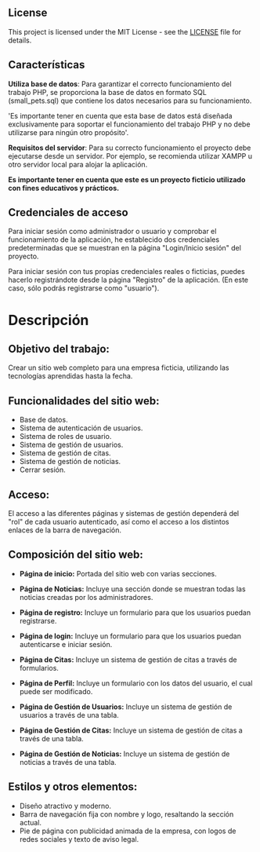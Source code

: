 ## License

This project is licensed under the MIT License - see the [LICENSE](LICENSE) file for details.

## Características

**Utiliza base de datos**: Para garantizar el correcto funcionamiento del trabajo PHP, se proporciona la base de datos en formato SQL (small_pets.sql) que contiene los datos necesarios para su funcionamiento.

'Es importante tener en cuenta que esta base de datos está diseñada exclusivamente para soportar el funcionamiento del trabajo PHP y no debe utilizarse para ningún otro propósito'.

**Requisitos del servidor**: Para su correcto funcionamiento el proyecto debe ejecutarse desde un servidor. Por ejemplo, se recomienda utilizar XAMPP u otro servidor local para alojar la aplicación.

**Es importante tener en cuenta que este es un proyecto ficticio utilizado con fines educativos y prácticos.**

## Credenciales de acceso

Para iniciar sesión como administrador o usuario y comprobar el funcionamiento de la aplicación, he establecido dos credenciales predeterminadas que se muestran en la página "Login/Inicio sesión" del proyecto.

Para iniciar sesión con tus propias credenciales reales o ficticias, puedes hacerlo registrándote desde la página "Registro" de la aplicación. (En este caso, sólo podrás registrarse como "usuario").


# Descripción

## Objetivo del trabajo:

Crear un sitio web completo para una empresa ficticia, utilizando las tecnologías aprendidas hasta la fecha.

## Funcionalidades del sitio web:

- Base de datos.
- Sistema de autenticación de usuarios.
- Sistema de roles de usuario.
- Sistema de gestión de usuarios.
- Sistema de gestión de citas.
- Sistema de gestión de noticias.
- Cerrar sesión.

## Acceso:

El acceso a las diferentes páginas y sistemas de gestión dependerá del "rol" de cada usuario autenticado, así como el acceso a los distintos enlaces de la barra de navegación.

## Composición del sitio web:

- **Página de inicio:** Portada del sitio web con varias secciones.

- **Página de Noticias:** Incluye una sección donde se muestran todas las noticias creadas por los administradores.

- **Página de registro:** Incluye un formulario para que los usuarios puedan registrarse.

- **Página de login:** Incluye un formulario para que los usuarios puedan autenticarse e iniciar sesión.

- **Página de Citas:** Incluye un sistema de gestión de citas a través de formularios.

- **Página de Perfil:** Incluye un formulario con los datos del usuario, el cual puede ser modificado.

- **Página de Gestión de Usuarios:** Incluye un sistema de gestión de usuarios a través de una tabla.

- **Página de Gestión de Citas:** Incluye un sistema de gestión de citas a través de una tabla.

- **Página de Gestión de Noticias:** Incluye un sistema de gestión de noticias a través de una tabla.

## Estilos y otros elementos:

- Diseño atractivo y moderno.
- Barra de navegación fija con nombre y logo, resaltando la sección actual.
- Pie de página con publicidad animada de la empresa, con logos de redes sociales y texto de aviso legal.